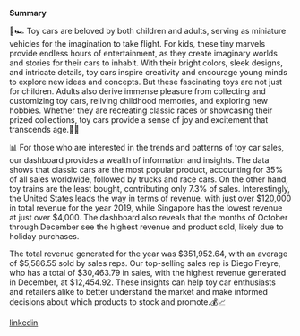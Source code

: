 **Summary**

🚗🏎️ Toy cars are beloved by both children and adults, serving as miniature vehicles for the imagination to take flight. For kids, these tiny marvels provide endless hours of entertainment, as they create imaginary worlds and stories for their cars to inhabit. With their bright colors, sleek designs, and intricate details, toy cars inspire creativity and encourage young minds to explore new ideas and concepts. But these fascinating toys are not just for children. Adults also derive immense pleasure from collecting and customizing toy cars, reliving childhood memories, and exploring new hobbies. Whether they are recreating classic races or showcasing their prized collections, toy cars provide a sense of joy and excitement that transcends age.🤩🎉

📊 For those who are interested in the trends and patterns of toy car sales, our dashboard provides a wealth of information and insights. The data shows that classic cars are the most popular product, accounting for 35% of all sales worldwide, followed by trucks and race cars. On the other hand, toy trains are the least bought, contributing only 7.3% of sales. Interestingly, the United States leads the way in terms of revenue, with just over $120,000 in total revenue for the year 2019, while Singapore has the lowest revenue at just over $4,000. The dashboard also reveals that the months of October through December see the highest revenue and product sold, likely due to holiday purchases. 

The total revenue generated for the year was $351,952.64, with an average of $5,586.55 sold by sales reps. Our top-selling sales rep is Diego Freyre, who has a total of $30,463.79 in sales, with the highest revenue generated in December, at $12,454.92. These insights can help toy car enthusiasts and retailers alike to better understand the market and make informed decisions about which products to stock and promote.💰📈

[linkedin](https://www.linkedin.com/in/troy-edmonds-aa107b26a/)
